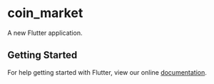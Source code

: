 # coin_market

A new Flutter application.

## Getting Started

For help getting started with Flutter, view our online
[documentation](http://flutter.io/).
